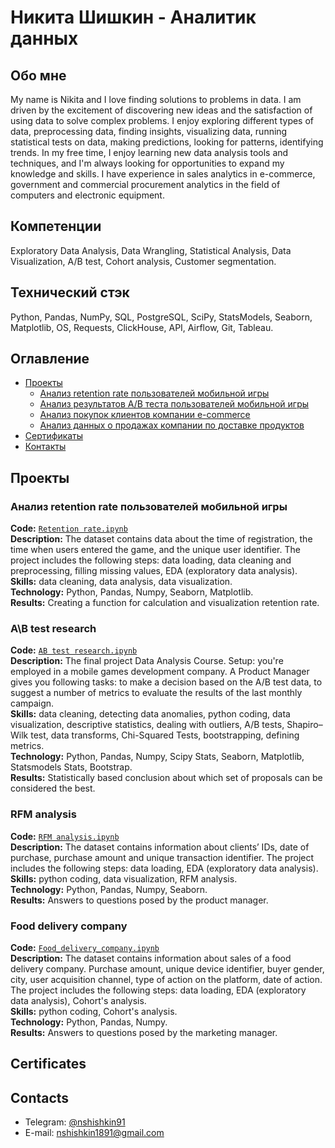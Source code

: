 # Никита Шишкин - Аналитик данных

## Обо мне
My name is Nikita and I love finding solutions to problems in data.
I am driven by the excitement of discovering new ideas and the satisfaction of using data to solve complex problems.
I enjoy exploring different types of data, preprocessing data, finding insights, visualizing data, running statistical tests on data, making predictions, looking for patterns, identifying trends.
In my free time, I enjoy learning new data analysis tools and techniques, and I'm always looking for opportunities to expand my knowledge and skills.
I have experience in sales analytics in e-commerce, government and commercial procurement analytics in the field of computers and electronic equipment.

## Компетенции
Exploratory Data Analysis, Data Wrangling, Statistical Analysis, Data Visualization, А/В test, Cohort analysis, Customer segmentation.

## Технический стэк
Python, Pandas, NumPy, SQL, PostgreSQL, SciPy, StatsModels, Seaborn, Matplotlib, OS, Requests, ClickHouse, API, Airflow, Git, Tableau.

## Оглавление
- [Проекты](#Проекты)
    + [Анализ retention rate пользователей мобильной игры](https://github.com/NikSh1891/NikSh1891/blob/main/Retention%20rate.ipynb)
    + [Анализ результатов А/В теста пользователей мобильной игры](https://github.com/NikSh1891/NikSh1891/blob/main/AB%20test%20research.ipynb)
    + [Анализ покупок клиентов компании e-commerce](https://github.com/NikSh1891/NikSh1891/blob/main/RFM_analysis.ipynb)
    + [Анализ данных о продажах компании по доставке продуктов](https://github.com/NikSh1891/NikSh1891/blob/main/Food_delivery_company.ipynb)
- [Сертификаты](#certificates)
- [Контакты](#contacts)

## Проекты
### Анализ retention rate пользователей мобильной игры
**Code:** [`Retention rate.ipynb`](https://github.com/NikSh1891/NikSh1891/blob/main/Retention%20rate.ipynb)    
**Description:** The dataset contains data about the time of registration, the time when users entered the game, and the unique user identifier. The project includes the following steps: data loading, data cleaning and preprocessing, filling missing values, EDA (exploratory data analysis).
**Skills:** data cleaning, data analysis, data visualization.  
**Technology:** Python, Pandas, Numpy, Seaborn, Matplotlib.  
**Results:** Creating a function for calculation and visualization retention rate.

### A\B test research
**Code:** [`AB test research.ipynb`](https://github.com/NikSh1891/NikSh1891/blob/main/AB%20test%20research.ipynb)      
**Description:** The final project Data Analysis Course. Setup: you're employed in a mobile games development company. A Product Manager gives you following tasks: to make a decision based on the A/B test data, to suggest a number of metrics to evaluate the results of the last monthly campaign.   
**Skills:** data cleaning, detecting data anomalies, python coding, data visualization, descriptive statistics, dealing with outliers, A/B tests, Shapiro–Wilk test, data transforms, Chi-Squared Tests, bootstrapping, defining metrics.    
**Technology:** Python, Pandas, Numpy, Scipy Stats, Seaborn, Matplotlib, Statsmodels Stats, Bootstrap.     
**Results:** Statistically based conclusion about which set of proposals can be considered the best.

### RFM analysis
**Code:** [`RFM analysis.ipynb`](https://github.com/NikSh1891/NikSh1891/blob/main/RFM_analysis.ipynb)      
**Description:** The dataset contains information about clients’ IDs, date of purchase, purchase amount and unique transaction identifier. The project includes the following steps: data loading, EDA (exploratory data analysis).   
**Skills:** python coding, data visualization, RFM analysis.    
**Technology:** Python, Pandas, Numpy, Seaborn.     
**Results:** Answers to questions posed by the product manager.

### Food delivery company
**Code:** [`Food_delivery_company.ipynb`](https://github.com/NikSh1891/NikSh1891/blob/main/Food_delivery_company.ipynb)      
**Description:** The dataset contains information about sales of a food delivery company. Purchase amount, unique device identifier, buyer gender, city, user acquisition channel, type of action on the platform, date of action. The project includes the following steps: data loading, EDA (exploratory data analysis), Cohort's analysis.  
**Skills:** python coding, Cohort's analysis.    
**Technology:** Python, Pandas, Numpy.     
**Results:** Answers to questions posed by the marketing manager. 


## Certificates

## Contacts
- Telegram: [@nshishkin91](https://t.me/nshishkin91)
- E-mail: nshishkin1891@gmail.com

<!---
NikSh1891/NikSh1891 is a ✨ special ✨ repository because its `README.md` (this file) appears on your GitHub profile.
You can click the Preview link to take a look at your changes.
--->
